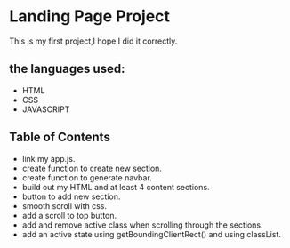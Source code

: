 # Landing Page Project

This is my first project,I hope I did it correctly.
## the languages used:
- HTML
- CSS
- JAVASCRIPT

## Table of Contents
* link my app.js.
* create function to create new section.
* create function to generate navbar.
* build out my HTML and at least 4 content sections.
* button to add new section.
* smooth scroll with css.
* add a scroll to top button.
* add and remove active class when scrolling through the sections.
* add an active state using getBoundingClientRect() and using classList.
